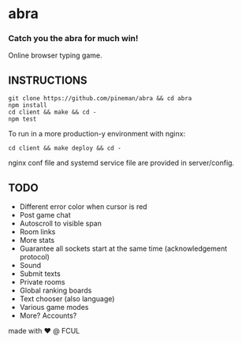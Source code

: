 # abra

### Catch you the abra for much win!
Online browser typing game.

## INSTRUCTIONS
```
git clone https://github.com/pineman/abra && cd abra
npm install
cd client && make && cd -
npm test
```

To run in a more production-y environment with nginx:
```
cd client && make deploy && cd -
```
nginx conf file and systemd service file are provided in server/config.

## TODO
 * Different error color when cursor is red
 * Post game chat
 * Autoscroll to visible span
 * Room links
 * More stats
 * Guarantee all sockets start at the same time (acknowledgement protocol)
 * Sound
 * Submit texts
 * Private rooms
 * Global ranking boards
 * Text chooser (also language)
 * Various game modes
 * More? Accounts?

made with :heart: @ FCUL
